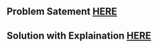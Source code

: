 ## Problem Satement [HERE](https://www.hackerrank.com/challenges/balanced-brackets/problem)

## Solution with Explaination [HERE](https://mmzeynalli.dev/posts/dsa/hackerrank/balanced-brackets/)
